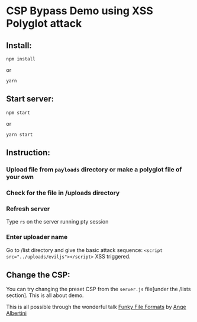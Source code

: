 # CSP Bypass Demo using XSS Polyglot attack

## Install:

```
npm install
```
or
```
yarn
```

## Start server:
```
npm start
```
or
```
yarn start
```

## Instruction:
### Upload file from `payloads` directory or make a polyglot file of your own

### Check for the file in /uploads directory

### Refresh server
Type `rs` on the server running pty session

### Enter uploader name
Go to /list directory and give the basic attack sequence:
`<script src="../uploads/eviljs"></script>`
XSS triggered.

## Change the CSP:
You can  try changing the preset CSP from the `server.js` file[under the /lists section]. This is all about demo.


This is all possible through the wonderful talk [Funky File Formats](https://fahrplan.events.ccc.de/congress/2014/Fahrplan/system/attachments/2562/original/Funky_File_Formats.pdf) by [Ange Albertini](https://twitter.com/angealbertini)

